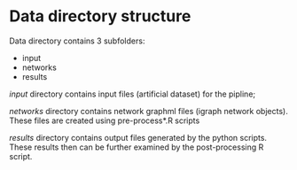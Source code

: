 # Data directory structure

Data directory contains 3 subfolders:

* input
* networks
* results

*input* directory contains input files (artificial dataset) for the pipline;

*networks* directory contains network graphml files (igraph network objects). These files are created using pre-process\*.R scripts

*results* directory contains output files generated by the python scripts. These results then can be further examined by the post-processing R script.
